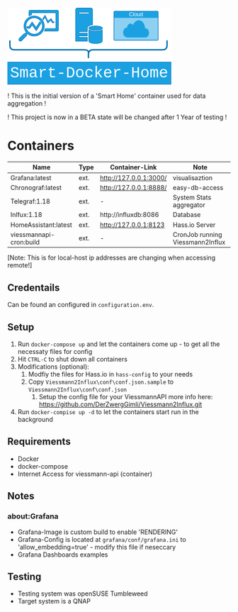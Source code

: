 ![d_smartHome_logo](sdh_logo.png)

! This is the initial version of a 'Smart Home' container used for data aggregation !

! This project is now in a BETA state will be changed after 1 Year of testing !

# Containers

| Name                      | Type  | Container-Link            | Note                              |
| ---                       | ---   | ---                       | ---                               |
| Grafana:latest            | ext.  | http://127.0.0.1:3000/    | visualisaztion                    |
| Chronograf:latest         | ext.  | http://127.0.0.1:8888/    | easy-db-access                    |
| Telegraf:1.18             | ext.  | -                         | System Stats aggregator           |
| Inlfux:1.18               | ext.  | http://influxdb:8086      | Database                          |
| HomeAssistant:latest      | ext.  | http://127.0.0.1:8123     | Hass.io Server                    |
| viessmannapi-cron:build   | ext.  | -                         | CronJob running Viessmann2Influx  |

[Note: This is for local-host ip addresses are changing when accessing remote!]

## Credentails
Can be found an configured in `configuration.env`.


## Setup
1. Run `docker-compose up` and let the containers come up - to get all the necessaty files for config
2. Hit `CTRL-C` to shut down all containers
3. Modifications (optional):
   1. Modfiy the files for Hass.io in `hass-config` to your needs
   2. Copy `Viessmann2Influx\conf\conf.json.sample` to `Viessmann2Influx\conf\conf.json`
      1. Setup the config file for your ViessmannAPI more info here: https://github.com/DerZwergGimli/Viessmann2Influx.git
4. Run `docker-compise up -d` to let the containers start run in the background


## Requirements
- Docker
- docker-compose
- Internet Access for viessmann-api (container) 

## Notes
### about:Grafana
- Grafana-Image is custom build to enable 'RENDERING'
- Grafana-Config is located at `grafana/conf/grafana.ini` to 'allow_embedding=true' - modify this file if neseccary
- Grafana Dashboards examples


## Testing
- Testing system was openSUSE Tumbleweed 
- Target system is a QNAP